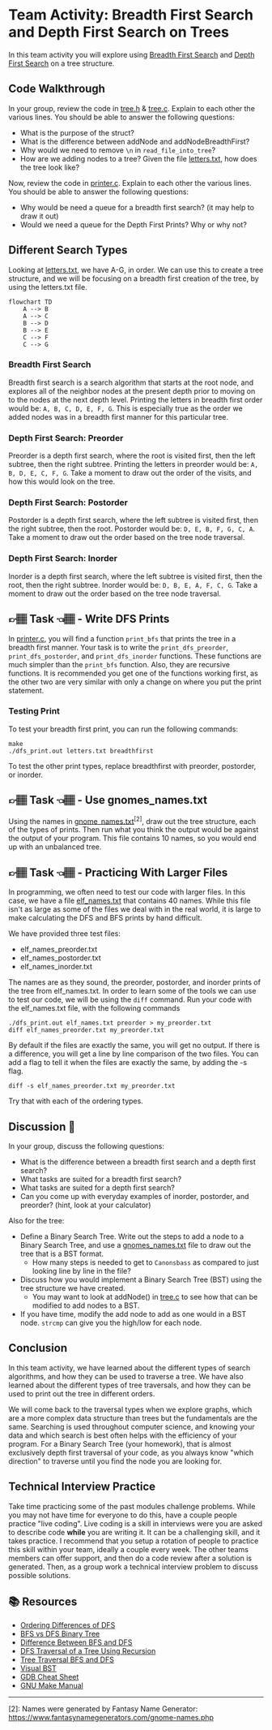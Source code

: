 # Team Activity: Breadth First Search and Depth First Search on Trees

In this team activity you will explore using [Breadth First Search] and [Depth First Search] on a tree structure. 


## Code Walkthrough
In your group, review the code in [tree.h](tree.h) & [tree.c](tree.c). Explain to each other the various lines.
You should be able to answer the following questions:

* What is the purpose of the struct?
* What is the difference between addNode and addNodeBreadthFirst?
* Why would we need to remove `\n` in `read_file_into_tree`?
* How are we adding nodes to a tree? Given the file [letters.txt](letters.txt), how does the tree look like?
  
Now, review the code in [printer.c](printer.c). Explain to each other the various lines.
You should be able to answer the following questions:

* Why would be need a queue for a breadth first search? (it may help to draw it out)
* Would we need a queue for the Depth First Prints? Why or why not?


## Different Search Types
Looking at [letters.txt](letters.txt), we have A-G, in order. We can use this to create a tree structure,
and we will be focusing on a breadth first creation of the tree, by using the letters.txt file.

```mermaid
flowchart TD
    A --> B
    A --> C
    B --> D
    B --> E
    C --> F
    C --> G
```

### Breadth First Search
Breadth first search is a search algorithm that starts at the root node, and explores all of the neighbor nodes at the present depth prior to moving on to the nodes at the next depth level. Printing the letters in breadth first order would be: `A, B, C, D, E, F, G`. This is especially true as the order we added nodes was in a breadth first manner for this particular tree. 


### Depth First Search: Preorder
Preorder is a depth first search, where the root is visited first, then the left subtree, then the right subtree.
Printing the letters in preorder would be: `A, B, D, E, C, F, G`. Take a moment to draw out the order
of the visits, and how this would look on the tree.


### Depth First Search: Postorder
Postorder is a depth first search, where the left subtree is visited first, then the right subtree, then the root.
Postorder would be: `D, E, B, F, G, C, A`. Take a moment to draw out the order based on the tree node traversal.


### Depth First Search: Inorder
Inorder is a depth first search, where the left subtree is visited first, then the root, then the right subtree.
Inorder would be: `D, B, E, A, F, C, G`. Take a moment to draw out the order based on the tree node traversal.


## 👉🏽 **Task** 👈🏽 - Write DFS Prints 

In [printer.c](printer.c), you will find a function `print_bfs` that prints the tree in a breadth first manner. Your task is to write the `print_dfs_preorder`, `print_dfs_postorder`, and `print_dfs_inorder` functions. These functions are much simpler than the `print_bfs` function. Also, they are recursive functions. It is recommended you get one of the functions working first, as the other two are very similar with only a change on where you put the print statement.

### Testing Print
To test your breadth first print, you can run the following commands:

```console
make 
./dfs_print.out letters.txt breadthfirst
```

To test the other print types, replace breadthfirst with preorder, postorder, or inorder. 


## 👉🏽 **Task** 👈🏽 - Use gnomes_names.txt
Using the names in [gnome_names.txt](gnome_names.txt)<sup>[2]</sup>, draw out the tree structure, each of the types of prints. Then run what you think the output would be against the output of your program. This file contains 10 names, so you would end up with an unbalanced tree.


## 👉🏽 **Task** 👈🏽 - Practicing With Larger Files
In programming, we often need to test our code with larger files. In this case, we have a file [elf_names.txt](elf_names.txt) that contains 40 names. While this file isn't as large as some of the files we deal with in the real world, it is large to make
calculating the DFS and BFS prints by hand difficult. 

We have provided three test files:
* elf_names_preorder.txt
* elf_names_postorder.txt
* elf_names_inorder.txt

The names are as they sound, the preorder, postorder, and inorder prints of the tree from elf_names.txt. In order to learn some of the tools we can use to test our code, we will be using the `diff` command. Run your code with the elf_names.txt file, with the following commands

```console
./dfs_print.out elf_names.txt preorder > my_preorder.txt
diff elf_names_preorder.txt my_preorder.txt
```

By default if the files are exactly the same, you will get no output. If there is a difference, you will get a line by line comparison of the two files. You can add a flag to tell it when the files are exactly the same, by adding the -s flag. 


```console
diff -s elf_names_preorder.txt my_preorder.txt
```

Try that with each of the ordering types. 

## Discussion  💬

In your group, discuss the following questions:

* What is the difference between a breadth first search and a depth first search?
* What tasks are suited for a breadth first search?
* What tasks are suited for a depth first search?
* Can you come up with everyday examples of inorder, postorder, and preorder? (hint, look at your calculator)

Also for the tree:
* Define a Binary Search Tree. Write out the steps to add a node to a Binary Search Tree, and use a [gnomes_names.txt](gnomes_names.txt) file to draw out the tree that is a BST format. 
  * How many steps is needed to get to `Canonsbass` as compared to just looking line by line in the file? 
* Discuss how you would implement a Binary Search Tree (BST) using the tree structure we have created.  
  * You may want to look at addNode() in [tree.c](tree.c) to see how that can be modified to add nodes to a BST.
* If you have time, modify the add node to add as one would in a BST node. `strcmp` can give you the high/low for each node.


## Conclusion
In this team activity, we have learned about the different types of search algorithms, and how they can be used to traverse a tree. We have also learned about the different types of tree traversals, and how they can be used to print out the tree in different orders.

We will come back to the traversal types when we explore graphs, which are a more complex data structure than trees but the fundamentals are the same. Searching is used throughout computer science, and knowing your data and which search is best
often helps with the efficiency of your program. For a Binary Search Tree (your homework), that is almost exclusively depth first traversal of your code, as you always know "which direction" to traverse until you find the node you are looking for.

## Technical Interview Practice

Take time practicing some of the past modules challenge problems. While you may not have time for everyone to do this, have a couple people practice "live coding". Live coding is a skill in interviews were you are asked to describe code **while** you are writing it. It can be a challenging skill, and it takes practice. I recommend that you setup a rotation of people to practice this skill within your team, ideally a couple every week. The other teams members can offer support, and then do a code review after a solution is generated. Then, as a group work a technical interview problem to discuss possible solutions.


## 📚 Resources
* [Ordering Differences of DFS]
* [BFS vs DFS Binary Tree]
* [Difference Between BFS and DFS]
* [DFS Traversal of a Tree Using Recursion]
* [Tree Traversal BFS and DFS]
* [Visual BST]
* [GDB Cheat Sheet]
* [GNU Make Manual]


---

[2]: Names were generated by Fantasy Name Generator: https://www.fantasynamegenerators.com/gnome-names.php

[Ordering Differences of DFS]: https://en.wikipedia.org/wiki/Depth-first_search#Output_of_a_depth-first_search
[Depth First Search]: https://en.wikipedia.org/wiki/Depth-first_search
[Breadth First Search]: https://en.wikipedia.org/wiki/Breadth-first_search
[GDB Cheat Sheet]: https://cs.brown.edu/courses/cs033/docs/guides/gdb.pdf
[Visual BST]: https://visualgo.net/en/bst
[BFS vs DFS Binary Tree]: https://www.geeksforgeeks.org/bfs-vs-dfs-binary-tree/
[Difference Between BFS and DFS]: https://www.geeksforgeeks.org/difference-between-bfs-and-dfs/ 
[DFS Traversal of a Tree Using Recursion]: https://www.geeksforgeeks.org/dfs-traversal-of-a-tree-using-recursion/
[Tree Traversal BFS and DFS]: https://www.codingeek.com/data-structure/tree-traversal-bfs-and-dfs-introduction-explanation-and-implementation/
[GNU Make Manual]: https://www.gnu.org/software/make/manual/make.html